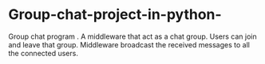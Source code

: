 # Group-chat-project-in-python-
Group chat program . A middleware that act as a chat group. Users can join and leave that group. Middleware broadcast the received messages to all the connected users.
